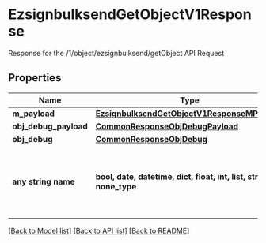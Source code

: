 # EzsignbulksendGetObjectV1Response

Response for the /1/object/ezsignbulksend/getObject API Request

## Properties
Name | Type | Description | Notes
------------ | ------------- | ------------- | -------------
**m_payload** | [**EzsignbulksendGetObjectV1ResponseMPayload**](EzsignbulksendGetObjectV1ResponseMPayload.md) |  | 
**obj_debug_payload** | [**CommonResponseObjDebugPayload**](CommonResponseObjDebugPayload.md) |  | [optional] 
**obj_debug** | [**CommonResponseObjDebug**](CommonResponseObjDebug.md) |  | [optional] 
**any string name** | **bool, date, datetime, dict, float, int, list, str, none_type** | any string name can be used but the value must be the correct type | [optional]

[[Back to Model list]](../README.md#documentation-for-models) [[Back to API list]](../README.md#documentation-for-api-endpoints) [[Back to README]](../README.md)


